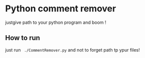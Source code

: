 # Python comment remover
justgive path to your python program and boom !

## How to run
just run <code> ./CommentRemover.py</code> and not to forget path tp ypur files!